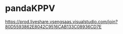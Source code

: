 # pandaKPPV
https://prod.liveshare.vsengsaas.visualstudio.com/join?80D5593862E8042C9516CAB133C08936CD7E
